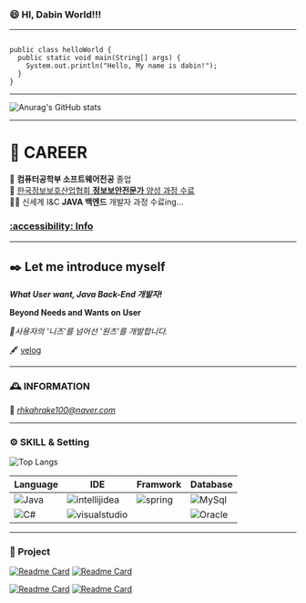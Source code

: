 ### 😄 HI, Dabin World!!!  

***

<pre><code>
public class helloWorld {
  public static void main(String[] args) {
    System.out.println("Hello, My name is dabin!");
  }
}
</code></pre>

***
![Anurag's GitHub stats](https://github-readme-stats.vercel.app/api?username=dabbbin&show_icons=true&theme=transparent&count_private=true)
***  

# 👊 CAREER 

🏫 __컴퓨터공학부 소프트웨어전공__  졸업  
🔐 [한국정보보호산업협회 **정보보안전문가** 양성 과정 수료](https://therapeutic-watcher-a7e.notion.site/1644ca7f18d348b3adce4ae89b66835f?pvs=4)  
🚴‍♀️ 신세계 I&C **JAVA 백엔드** 개발자 과정 수료ing...

### [:accessibility: Info](https://therapeutic-watcher-a7e.notion.site/KIM-DA-BIN-57ffd32e224543e99d2848d536b7d23e?pvs=4)
--- 
## ✒️ Let me introduce myself

***What User want, Java Back-End 개발자!*** 


**Beyond Needs and Wants on User**

*🌟사용자의 '니즈'를 넘어선 '원츠'를 개발합니다.*


🖋️ [velog](https://velog.io/@dabbbin/posts)




--- 
### 🕰️ INFORMATION 

📧 *rhkahrake100@naver.com*

--- 
### ⚙️ SKILL & Setting 

![Top Langs](https://github-readme-stats.vercel.app/api/top-langs/?username=dabbbin&hide=html,php&&layout=compact)

| Language | IDE | Framwork | Database |
|-----|-----|-----|-----|
|<img alt="Java" src ="https://img.shields.io/badge/Java-000000.svg?&style=for-the-badge&logo=Java&logoColor=white"/> | <img alt="intellijidea" src ="https://img.shields.io/badge/intellij-000000.svg?&style=for-the-badge&logo=intellijidea&logoColor=#000000"/> | <img alt="spring" src ="https://img.shields.io/badge/spring-000000.svg?&style=for-the-badge&logo=spring&logoColor=white"/> | <img alt="MySql" src ="https://img.shields.io/badge/MySql-000000.svg?&style=for-the-badge&logo=MySqle&logoColor=#092E20"/> |
|<img alt="C#" src ="https://img.shields.io/badge/-C%23-000000?&style=for-the-badge&logo=Csharp&style=flat"/> | <img alt="visualstudio" src ="https://img.shields.io/badge/visualstudio-000000.svg?&style=for-the-badge&logo=visualstudio&logoColor=#5C2D91"/>  | | <img alt="Oracle" src ="https://img.shields.io/badge/Oracle-000000.svg?&style=for-the-badge&logo=Oracle&logoColor=#092E20"/> |




--- 
### 🤯 Project 

[![Readme Card](https://github-readme-stats.vercel.app/api/pin/?username=dabbbin&repo=OOP-BBIC)](https://github.com/dabbbin/OOP-BBIC)
[![Readme Card](https://github-readme-stats.vercel.app/api/pin/?username=dabbbin&repo=OpenForum)](https://github.com/dabbbin/OpenForum)


[![Readme Card](https://github-readme-stats.vercel.app/api/pin/?username=dabbbin&repo=DB-albumshop)](https://github.com/dabbbin/DB-albumshop)
[![Readme Card](https://github-readme-stats.vercel.app/api/pin/?username=dabbbin&repo=Swim_Admin)](https://github.com/dabbbin/Swim_Admin)
